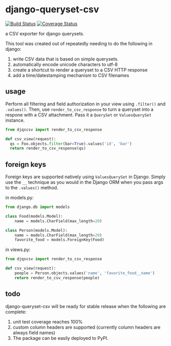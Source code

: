 django-queryset-csv
===================
[![Build Status](https://travis-ci.org/azavea/django-queryset-csv.png)](https://travis-ci.org/azavea/django-queryset-csv)
[![Coverage Status](https://coveralls.io/repos/azavea/django-queryset-csv/badge.png)](https://coveralls.io/r/azavea/django-queryset-csv)


a CSV exporter for django querysets.

This tool was created out of repeatedly needing to do the following in django:

1. write CSV data that is based on simple querysets.
2. automatically encode unicode characters to utf-8
3. create a shortcut to render a queryset to a CSV HTTP response
4. add a time/datestamping mechanism to CSV filenames

## usage
Perform all filtering and field authorization in your view using `.filter()` and `.values()`.
Then, use `render_to_csv_response` to turn a queryset into a respone with a CSV attachment.
Pass it a `QuerySet` or `ValuesQuerySet` instance.

```python
from djqscsv import render_to_csv_response

def csv_view(request):
  qs = Foo.objects.filter(bar=True).values('id', 'bar')
  return render_to_csv_response(qs)
```

## foreign keys

Foreign keys are supported natively using `ValuesQuerySet` in Django. Simply use the `__` technique as 
you would in the Django ORM when you pass args to the `.values()` method.

in models.py:

```python
from django.db import models

class Food(models.Model):
    name = models.CharField(max_length=20)

class Person(models.Model):
    name = models.CharField(max_length=20)
    favorite_food = models.ForeignKey(Food)

```
in views.py:
```python
from djqscsv import render_to_csv_response

def csv_view(request):
    people = Person.objects.values('name', 'favorite_food__name')
    return render_to_csv_response(people)
```

## todo

django-queryset-csv will be ready for stable release when the following are complete:

1. unit test coverage reaches 100%
2. custom column headers are supported (currently column headers are always field names)
3. The package can be easily deployed to PyPI.
